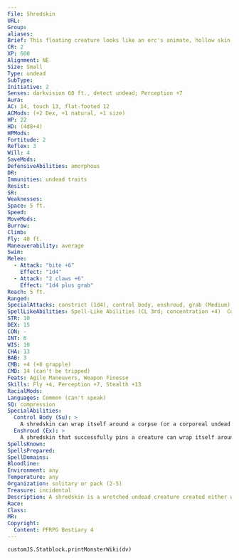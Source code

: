 ```yaml
---
File: Shredskin
URL: 
Group: 
aliases: 
Brief: This floating creature looks like an orc's animate, hollow skin. Its upper half is intact, but its lower half is in tatters.
CR: 2
XP: 600
Alignment: NE
Size: Small
Type: undead
SubType: 
Initiative: 2
Senses: darkvision 60 ft., detect undead; Perception +7
Aura: 
AC: 14, touch 13, flat-footed 12
ACMods: (+2 Dex, +1 natural, +1 size)
HP: 22
HD: (4d8+4)
HPMods: 
Fortitude: 2
Reflex: 3
Will: 4
SaveMods: 
DefensiveAbilities: amorphous
DR: 
Immunities: undead traits
Resist: 
SR: 
Weaknesses: 
Space: 5 ft.
Speed: 
MoveMods: 
Burrow: 
Climb: 
Fly: 40 ft.
Maneuverability: average
Swim: 
Melee: 
  - Attack: "bite +6"
    Effect: "1d4"
  - Attack: "2 claws +6"
    Effect: "1d4 plus grab"
Reach: 5 ft.
Ranged: 
SpecialAttacks: constrict (1d4), control body, enshroud, grab (Medium)
SpellLikeAbilities: Spell-Like Abilities (CL 3rd; concentration +4)  Constant-detect undead   1/day-command undead (DC 13)
STR: 10
DEX: 15
CON: -
INT: 6
WIS: 10
CHA: 13
BAB: 3
CMB: +4 (+8 grapple)
CMD: 14 (can't be tripped)
Feats: Agile Maneuvers, Weapon Finesse
Skills: Fly +4, Perception +7, Stealth +13
RacialMods: 
Languages: Common (can't speak)
SQ: compression
SpecialAbilities:
  Control Body (Su): >
    A shredskin can wrap itself around a corpse (or a corporeal undead it controls using command undead). When wrapping a host body in this way, the shredskin gains Strength 14 or the host body's Strength, whichever is higher, but cannot use its grab or enshroud abilities which doing so. Attacks targeted at the shredskin deal half damage to it and half damage to the host body; area attacks deal normal damage to both the shredskin and its host. If the host is destroyed, the shredskin unwraps itself as a free action on its next turn. A typical Medium corpse has 15 hit points for this purpose, while a Small corpse has 10 hit points. A shredskin can only use this ability on a generally humanoid-shaped creature (two arms, one head, humanoid torso) of Medium or Small size.
  Enshroud (Ex): >
    A shredskin that successfully pins a creature can wrap itself around that target like a shirt. The target gains the pinned condition, but the shredskin has neither the grappled or pinned condition, and can move itself and the target as if it controlled the target's body. The shredskin deals constrict damage to the target on its turn each round (no combat maneuver check needed). Attacking the shredskin while it's using this ability damages both it and the target as described in the control body ability. The shredskin can release the target as a free action.
SpellsKnown: 
SpellsPrepared: 
SpellDomains: 
Bloodline: 
Environment: any
Temperature: any
Organization: solitary or pack (2-5)
Treasure: incidental
Description: A shredskin is a wretched undead creature created either when a humanoid is skinned alive to be preserved as a trophy or otherwise killed in a terrifying way that leaves much of its upper half unharmed, such as being dissolved feet-first in acid. A fragment of the creature's soul animates the skin and seeks vengeance on those who created it, all the while trying to find a comfortable body for it to use as it did when it was alive. A shredskin may attack on its own and try to squeeze the life out of a living humanoid to use it as a body, or it might control another undead such as a skeleton, zombie, or ghoul, covering it like a morbid costume. In either case, it abandons its borrowed body if it finds a better one or the old one is destroyed. A shredskin is usually recognizable by creatures who knew it in life. Because it lacks a lower half, a shredskin is 3-4 feet tall and weighs only 10-15 pounds.
Race: 
Class: 
MR: 
Copyright:
  Content: PFRPG Bestiary 4
---
```

```dataviewjs
customJS.Statblock.printMonsterWiki(dv)
```
